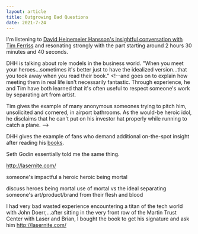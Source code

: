 ```yaml
---
layout: article
title: Outgrowing Bad Questions
date: 2021-7-24
---
```


I'm listening to [David Heinemeier Hansson's insightful conversation with Tim Ferriss](https://tim.blog/2018/06/05/the-tim-ferriss-show-transcripts-david-dhh-heinemeier-hansson/) and resonating strongly with the part starting around 2 hours 30 minutes and 40 seconds.

DHH is talking about role models in the business world. "When you meet your heroes...sometimes it's better just to have the idealized version...that you took away when you read their book." <!--and goes on to explain how meeting them in real life isn't necessarily fantastic. Through experience, he and Tim have both learned that it's often useful to respect someone's work by separating art from artist.

Tim gives the example of many anonymous someones trying to pitch him, unsolicited and cornered, in airport bathrooms. As the would-be heroic idol, he disclaims that he can't put on his investor hat properly while running to catch a plane. -->

DHH gives the example of fans who demand additional on-the-spot insight after reading his [books](/influences#rework).




Seth Godin essentially told me the same thing.


http://lasernite.com/

someone's impactful a heroic heroic being mortal

discuss heroes being mortal
use of mortal vs the ideal
separating someone's art/product/brand from their flesh and blood

I had very bad wasted experience encountering a titan of the tech world with John Doerr,...after sitting in the very front row of the Martin Trust Center with Laser and Brian, I bought the book to get his signature and ask him
http://lasernite.com/
